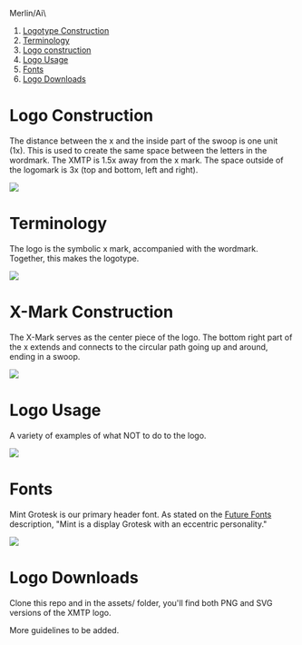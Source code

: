 Merlin/Ai\
1. [Logotype Construction](#Logotype-Construction)
2. [Terminology](#Terminology)
3. [Logo construction](#Logo-Construction)
4. [Logo Usage](#Logo-Usage)
6. [Fonts](#Fonts)
5. [Logo Downloads](#Logo-Downloads)

# Logo Construction
The distance between the x and the inside part of the swoop is one unit (1x). This is used to create the same space between the letters in the wordmark. The XMTP is 1.5x away from the x mark. The space outside of the logomark is 3x (top and bottom, left and right).

<img src="https://github.com/xmtp-org/brand/blob/updates/guideassets/construction@2x.jpg?raw=true">

# Terminology
The logo is the symbolic x mark, accompanied with the wordmark. Together, this makes the logotype.

<img src="https://github.com/xmtp-org/brand/blob/updates/guideassets/terminology@2x.jpg?raw=true">

# X-Mark Construction
The X-Mark serves as the center piece of the logo. The bottom right part of the x extends and connects to the circular path going up and around, ending in a swoop.

<img src="https://github.com/xmtp-org/brand/blob/updates/guideassets/logomark@2x.jpg?raw=true">

# Logo Usage
A variety of examples of what NOT to do to the logo.

<img src="https://github.com/xmtp-org/brand/blob/updates/guideassets/donotuse@2x.jpg?raw=true">

# Fonts
Mint Grotesk is our primary header font. As stated on the <a href="https://www.futurefonts.xyz/loveletters/mint-grotesk" target="_blank">Future Fonts</a> description, "Mint is a display Grotesk with an eccentric personality."

<img src="https://github.com/xmtp-org/brand/blob/updates/guideassets/mint@2x.jpg?raw=true">

# Logo Downloads
Clone this repo and in the assets/ folder, you'll find both PNG and SVG versions of the XMTP logo.

More guidelines to be added.